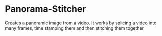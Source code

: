 # Panorama-Stitcher

Creates a panoramic image from a video.
It works by splicing a video into many frames, time stamping them and then stitching them together
